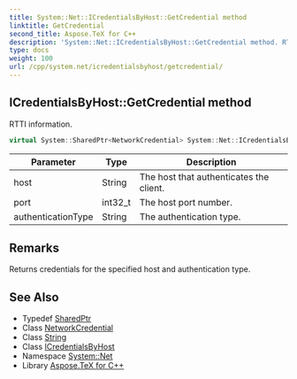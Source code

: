 ```yaml
---
title: System::Net::ICredentialsByHost::GetCredential method
linktitle: GetCredential
second_title: Aspose.TeX for C++
description: 'System::Net::ICredentialsByHost::GetCredential method. RTTI information in C++.'
type: docs
weight: 100
url: /cpp/system.net/icredentialsbyhost/getcredential/
---
```

## ICredentialsByHost::GetCredential method


RTTI information.

```cpp
virtual System::SharedPtr<NetworkCredential> System::Net::ICredentialsByHost::GetCredential(String host, int32_t port, String authenticationType)=0
```


| Parameter | Type | Description |
| --- | --- | --- |
| host | String | The host that authenticates the client. |
| port | int32_t | The host port number. |
| authenticationType | String | The authentication type. |
## Remarks


Returns credentials for the specified host and authentication type. 
## See Also

* Typedef [SharedPtr](../../../system/sharedptr/)
* Class [NetworkCredential](../../networkcredential/)
* Class [String](../../../system/string/)
* Class [ICredentialsByHost](../)
* Namespace [System::Net](../../)
* Library [Aspose.TeX for C++](../../../)
